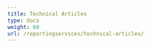 ```yaml
---
title: Technical Articles
type: docs
weight: 60
url: /reportingservices/technical-articles/
---
```

